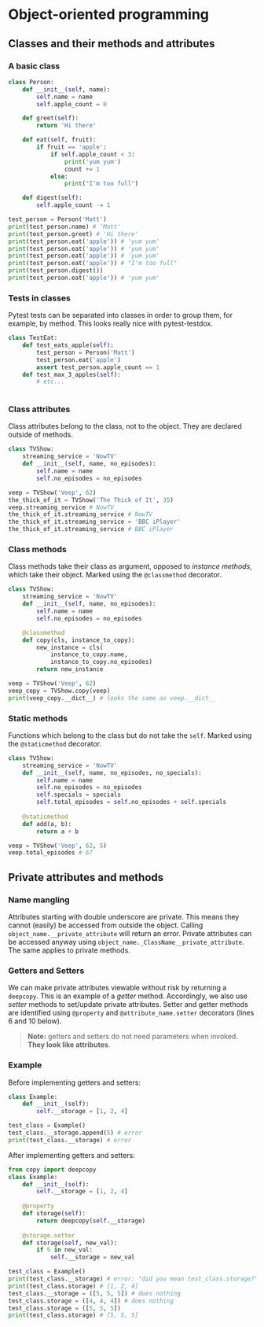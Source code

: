 # Object-oriented programming
## Classes and their methods and attributes
### A basic class
```python
class Person:
	def __init__(self, name):
		self.name = name
		self.apple_count = 0

	def greet(self):
		return 'Hi there'

	def eat(self, fruit):
		if fruit == 'apple':
			if self.apple_count < 3:
				print('yum yum')
				count += 1
			else:
				print("I'm too full")

	def digest(self):
		self.apple_count -= 1

test_person = Person('Matt')
print(test_person.name) # 'Matt'
print(test_person.greet) # 'Hi there'
print(test_person.eat('apple')) # 'yum yum'
print(test_person.eat('apple')) # 'yum yum'
print(test_person.eat('apple')) # 'yum yum'
print(test_person.eat('apple')) # "I'm too full"
print(test_person.digest())
print(test_person.eat('apple')) # 'yum yum'
```
### Tests in classes
Pytest tests can be separated into classes in order to group them, for example, by method. This looks really nice with pytest-testdox.
```python
class TestEat:
	def test_eats_apple(self):
		test_person = Person('Matt')
		test_person.eat('apple')
		assert test_person.apple_count == 1
	def test_max_3_apples(self):
		# etc...
		
```
### Class attributes
Class attributes belong to the class, not to the object. They are declared outside of methods.
```python
class TVShow:
	streaming_service = 'NowTV'
	def __init__(self, name, no_episodes):
		self.name = name
		self.no_episodes = no_episodes

veep = TVShow('Veep', 62)
the_thick_of_it = TVShow('The Thick of It', 35)
veep.streaming_service # NowTV
the_thick_of_it.streaming_service # NowTV
the_thick_of_it.streaming_service = 'BBC iPlayer'
the_thick_of_it.streaming_service # BBC iPlayer
```
### Class methods
Class methods take their class as argument, opposed to *instance methods*, which take their object. Marked using the `@classmethod` decorator.
```python
class TVShow:
	streaming_service = 'NowTV'
	def __init__(self, name, no_episodes):
		self.name = name
		self.no_episodes = no_episodes

	@classmethod
	def copy(cls, instance_to_copy):
		new_instance = cls(
			instance_to_copy.name,
			instance_to_copy.no_episodes)
		return new_instance

veep = TVShow('Veep', 62)
veep_copy = TVShow.copy(veep)
print(veep_copy.__dict__) # looks the same as veep.__dict__
```
### Static methods
Functions which belong to the class but do not take the `self`. Marked using the `@staticmethod` decorator.
```python
class TVShow:
	streaming_service = 'NowTV'
	def __init__(self, name, no_episodes, no_specials):
		self.name = name
		self.no_episodes = no_episodes
		self.specials = specials
		self.total_episodes = self.no_episodes + self.specials
		
	@staticmethod
	def add(a, b):
		return a + b

veep = TVShow('Veep', 62, 5)
veep.total_episodes # 67
```
## Private attributes and methods
### Name mangling
Attributes starting with double underscore are private. This means they cannot (easily) be accessed from outside the object. Calling `object_name.__private_attribute` will return an error.
Private attributes can be accessed anyway using `object_name._ClassName__private_attribute`.
The same applies to private methods.
### Getters and Setters
We can make private attributes viewable without risk by returning a `deepcopy`. This is an example of a *getter* method. Accordingly, we also use *setter* methods to set/update private attributes. Setter and getter methods are identified using `@property` and `@attribute_name.setter` decorators (lines 6 and 10 below).
> **Note:** getters and setters do not need parameters when invoked. **They look like attributes**.

### Example
Before implementing getters and setters:
```python
class Example:
	def __init__(self):
		self.__storage = [1, 2, 4]

test_class = Example()
test_class.__storage.append(5) # error
print(test_class.__storage) # error
```
After implementing getters and setters:
```python {6,10}
from copy import deepcopy
class Example:
	def __init__(self):
		self.__storage = [1, 2, 4]
		
	@property
	def storage(self):
		return deepcopy(self.__storage)
		
	@storage.setter
	def storage(self, new_val):
		if 5 in new_val:
			self.__storage = new_val

test_class = Example()
print(test_class.__storage) # error: "did you mean test_class.storage?"
print(test_class.storage) # [1, 2, 4]
test_class.__storage = ([5, 5, 5]) # does nothing
test_class.storage = ([4, 4, 4]) # does nothing
test_class.storage = ([5, 5, 5])
print(test_class.storage) # [5, 5, 5]
```